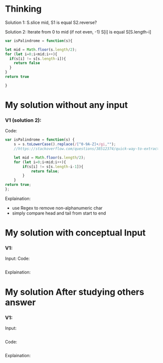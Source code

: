 # Thinking

Solution 1:
S.slice mid, S1 is equal S2.reverse?

Solution 2:
Iterate from 0 to mid (if not even, -1)
S[i] is equal S[S.length-i]

~~~js
var isPalindrome = function(s){

let mid = Math.floor(s.length/2);
for (let i=0;i<mid;i++){
  if(s[i] != s[s.length-i]){
    return false
  }
}
return true

}
~~~


# My solution without any input

### V1 (solution 2):
Code: 
```js
var isPalindrome = function(s) {
    s = s.toLowerCase().replace(/[^0-9A-Z]+/gi,"");
    //https://stackoverflow.com/questions/38512374/quick-way-to-extract-alphanumeric-characters-from-a-string-in-javascript

    let mid = Math.floor(s.length/2);
    for (let i=0;i<mid;i++){
        if(s[i] != s[s.length-i-1]){
            return false;
        }
    }
return true;
};
```
Explaination:
- use Regex to remove non-alphanumeric char
- simply compare head and tail from start to end

# My solution with conceptual Input

### V1: 
Input:
Code:
```js

```
Explaination:

# My solution After studying others answer

### V1: 
Input:
```js

```
Code:
```js

```
Explaination: